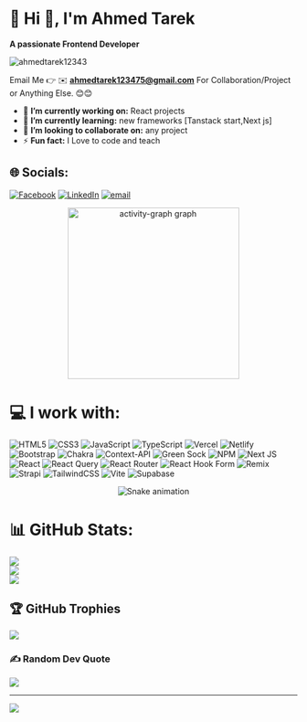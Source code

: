 # 💫 Hi 👋, I'm Ahmed Tarek
**A passionate Frontend Developer**

<p align="left"> <img src="https://komarev.com/ghpvc/?username=ahmedtarek12343&label=Profile%20views&color=0e75b6&style=flat" alt="ahmedtarek12343" /> </p>

Email Me 👉 ✉️ **ahmedtarek123475@gmail.com** For Collaboration/Project or Anything Else. 😊😊

- 🔭 **I’m currently working on:** React projects 
- 🌱 **I’m currently learning:** new frameworks [Tanstack start,Next js]
- 👯 **I’m looking to collaborate on:** any project
- ⚡ **Fun fact:** I Love to code and teach


## 🌐 Socials:
[![Facebook](https://img.shields.io/badge/Facebook-%231877F2.svg?logo=Facebook&logoColor=white)](https://facebook.com/ahmed.tarek.231157) [![LinkedIn](https://img.shields.io/badge/LinkedIn-%230077B5.svg?logo=linkedin&logoColor=white)](https://linkedin.com/in/ahmed-tarek-a54b68286) [![email](https://img.shields.io/badge/Email-D14836?logo=gmail&logoColor=white)](mailto:ahmedtarek123475@gmail.com) 

<div align="center">
  
  <img src="https://github-readme-activity-graph.vercel.app/graph?username=ahmedtarek12343&radius=16&theme=redical&area=true&order=5" height="300" alt="activity-graph graph"  />
</div>


# 💻 I work with:
![HTML5](https://img.shields.io/badge/html5-%23E34F26.svg?style=for-the-badge&logo=html5&logoColor=white) ![CSS3](https://img.shields.io/badge/css3-%231572B6.svg?style=for-the-badge&logo=css3&logoColor=white) ![JavaScript](https://img.shields.io/badge/javascript-%23323330.svg?style=for-the-badge&logo=javascript&logoColor=%23F7DF1E) ![TypeScript](https://img.shields.io/badge/typescript-%23007ACC.svg?style=for-the-badge&logo=typescript&logoColor=white) ![Vercel](https://img.shields.io/badge/vercel-%23000000.svg?style=for-the-badge&logo=vercel&logoColor=white) ![Netlify](https://img.shields.io/badge/netlify-%23000000.svg?style=for-the-badge&logo=netlify&logoColor=#00C7B7) ![Bootstrap](https://img.shields.io/badge/bootstrap-%238511FA.svg?style=for-the-badge&logo=bootstrap&logoColor=white) ![Chakra](https://img.shields.io/badge/chakra-%234ED1C5.svg?style=for-the-badge&logo=chakraui&logoColor=white) ![Context-API](https://img.shields.io/badge/Context--Api-000000?style=for-the-badge&logo=react) ![Green Sock](https://img.shields.io/badge/green%20sock-88CE02?style=for-the-badge&logo=greensock&logoColor=white) ![NPM](https://img.shields.io/badge/NPM-%23CB3837.svg?style=for-the-badge&logo=npm&logoColor=white) ![Next JS](https://img.shields.io/badge/Next-black?style=for-the-badge&logo=next.js&logoColor=white) ![React](https://img.shields.io/badge/react-%2320232a.svg?style=for-the-badge&logo=react&logoColor=%2361DAFB) ![React Query](https://img.shields.io/badge/-React%20Query-FF4154?style=for-the-badge&logo=react%20query&logoColor=white) ![React Router](https://img.shields.io/badge/React_Router-CA4245?style=for-the-badge&logo=react-router&logoColor=white) ![React Hook Form](https://img.shields.io/badge/React%20Hook%20Form-%23EC5990.svg?style=for-the-badge&logo=reacthookform&logoColor=white) ![Remix](https://img.shields.io/badge/remix-%23000.svg?style=for-the-badge&logo=remix&logoColor=white) ![Strapi](https://img.shields.io/badge/strapi-%232E7EEA.svg?style=for-the-badge&logo=strapi&logoColor=white) ![TailwindCSS](https://img.shields.io/badge/tailwindcss-%2338B2AC.svg?style=for-the-badge&logo=tailwind-css&logoColor=white) ![Vite](https://img.shields.io/badge/vite-%23646CFF.svg?style=for-the-badge&logo=vite&logoColor=white) ![Supabase](https://img.shields.io/badge/Supabase-3ECF8E?style=for-the-badge&logo=supabase&logoColor=white)

<!-- Snake Game Repo View -->

<div align="center">
  <img src="https://profile-readme-generator.com/assets/snake.svg" alt="Snake animation" />
</div>


# 📊 GitHub Stats:
![](https://github-readme-stats.vercel.app/api?username=ahmedtarek12343&theme=dark&hide_border=false&include_all_commits=true&count_private=false)<br/>
![](https://nirzak-streak-stats.vercel.app/?user=ahmedtarek12343&theme=dark&hide_border=false)<br/>
![](https://github-readme-stats.vercel.app/api/top-langs/?username=ahmedtarek12343&theme=dark&hide_border=false&include_all_commits=true&count_private=false&layout=compact)

## 🏆 GitHub Trophies
![](https://github-profile-trophy.vercel.app/?username=ahmedtarek12343&theme=radical&no-frame=false&no-bg=true&margin-w=4)

### ✍️ Random Dev Quote
![](https://quotes-github-readme.vercel.app/api?type=horizontal&theme=radical)

---
[![](https://visitcount.itsvg.in/api?id=ahmedtarek12343&icon=0&color=0)](https://visitcount.itsvg.in)

<!-- Proudly created with GPRM ( https://gprm.itsvg.in ) -->
